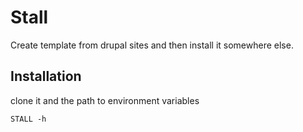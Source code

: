 # Stall

Create template from drupal sites and then install it somewhere else.


## Installation
clone it and the path to environment variables


```
STALL -h
```

